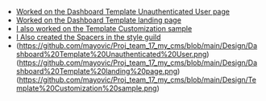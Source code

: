 - [Worked on the Dashboard Template Unauthenticated User page](https://www.figma.com/file/Uli9IZeFBp4ZlCe46ui6dI/Team-17_my_cms?node-id=2343%3A5367)
- [Worked on the Dashboard Template landing page](https://www.figma.com/file/Uli9IZeFBp4ZlCe46ui6dI/Team-17_my_cms?node-id=2343%3A5405)
- [I also worked on the Template Customization sample](https://www.figma.com/file/Uli9IZeFBp4ZlCe46ui6dI/Team-17_my_cms?node-id=2343%3A5433)
- [I Also created the Spacers in the style guild](https://www.figma.com/file/Uli9IZeFBp4ZlCe46ui6dI/Team-17_my_cms?node-id=23%3A2)
- (https://github.com/mayovic/Proj_team_17_my_cms/blob/main/Design/Dashboard%20Template%20Unauthenticated%20User.png) (https://github.com/mayovic/Proj_team_17_my_cms/blob/main/Design/Dashboard%20Template%20landing%20page.png) (https://github.com/mayovic/Proj_team_17_my_cms/blob/main/Design/Template%20Customization%20sample.png)
